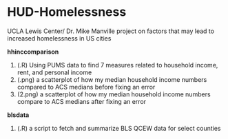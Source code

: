 # HUD-Homelessness
UCLA Lewis Center/ Dr. Mike Manville project on factors that may lead to increased homelessness in US cities

**hhinccomparison**
1. (.R) Using PUMS data to find 7 measures related to household income, rent, and personal income
2. (.png) a scatterplot of how my median household income numbers compared to ACS medians before fixing an error
3. (2.png) a scatterplot of how my median household income numbers compare to ACS medians after fixing an error

**blsdata**
1. (.R) a script to fetch and summarize BLS QCEW data for select counties
